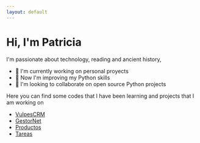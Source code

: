 ```yaml
---
layout: default
---
```


# Hi, I'm Patricia

I'm passionate about technology, reading and ancient history,

- 🔭 I'm currently working on personal proyects
- 🌱 Now I'm improving my Python skills
- 👯 I'm looking to collaborate on open source Python projects


Here you can find some codes that I have been learning and projects that I am working on

- [VulpesCRM][VulpesCRM]
- [GestorNet][GestorNet]
- [Productos][productos]
- [Tareas][tareas]

[tareas]:tareas
[productos]:productos
[VulpesCRM]:VulpesCRM
[GestorNet]:(https://github.com/pcanadas/gestornet.git)
